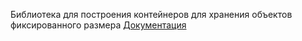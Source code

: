 Библиотека для построения контейнеров для хранения объектов фиксированного размера
[Документация](/mambaru/v-set/wikis/home)
